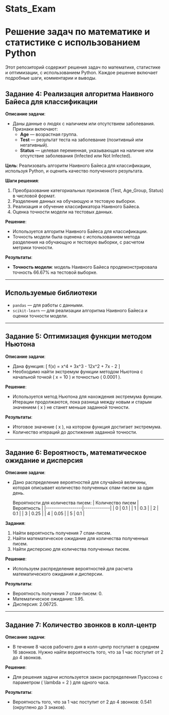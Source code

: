 # Stats_Exam

# Решение задач по математике и статистике с использованием Python

Этот репозиторий содержит решения задач по математике, статистике и оптимизации, с использованием Python. Каждое решение включает подробные шаги, комментарии и выводы.

## Задание 4: Реализация алгоритма Наивного Байеса для классификации

**Описание задачи**:
- Даны данные о людях с наличием или отсутствием заболевания. Признаки включают:
  - **Age** — возрастная группа.
  - **Test** — результат теста на заболевание (позитивный или негативный).
  - **Status** — целевая переменная, указывающая на наличие или отсутствие заболевания (Infected или Not Infected).

**Цель**: Реализовать алгоритм Наивного Байеса для классификации, используя Python, и оценить качество полученного результата.

**Шаги решения**:
1. Преобразование категориальных признаков (Test, Age_Group, Status) в числовой формат.
2. Разделение данных на обучающую и тестовую выборки.
3. Реализация и обучение классификатора Наивного Байеса.
4. Оценка точности модели на тестовых данных.

**Решение**:
- Используется алгоритм Наивного Байеса для классификации.
- Точность модели была оценена с использованием метода разделения на обучающую и тестовую выборки, с расчетом метрики точности.

**Результаты**:
- **Точность модели**: модель Наивного Байеса продемонстрировала точность 66.67% на тестовой выборке.

---

## Используемые библиотеки

- `pandas` — для работы с данными.
- `scikit-learn` — для реализации алгоритма Наивного Байеса и оценки точности модели.

---

## Задание 5: Оптимизация функции методом Ньютона

**Описание задачи**:
- Дана функция:
  \[
  f(x) = x^4 + 3x^3 - 12x^2 + 7x - 2
  \]
- Необходимо найти экстремум функции методом Ньютона с начальной точкой \( x = 10 \) и точностью \( 0.0001 \).

**Решение**:
- Используется метод Ньютона для нахождения экстремума функции. Итерации продолжаются, пока разница между новым и старым значением \( x \) не станет меньше заданной точности.

**Результаты**:
- Итоговое значение \( x \), на котором функция достигает экстремума.
- Количество итераций до достижения заданной точности.

---

## Задание 6: Вероятность, математическое ожидание и дисперсия

**Описание задачи**:
- Дано распределение вероятностей для случайной величины, которая описывает количество полученных спам-писем за один день.
  
  Вероятности для количества писем:
  | Количество писем | Вероятность |
  |------------------|-------------|
  | 0                | 0.1         |
  | 1                | 0.3         |
  | 2                | 0.1         |
  | 3                | 0.25        |
  | 4                | 0.05        |
  | 5                | 0.1         |
  
**Задания**:
1. Найти вероятность получения 7 спам-писем.
2. Найти математическое ожидание для количества полученных писем.
3. Найти дисперсию для количества полученных писем.

**Решение**:
- Используем распределение вероятностей для расчета математического ожидания и дисперсии.

**Результаты**:
- Вероятность получения 7 спам-писем: 0.
- Математическое ожидание: 1.95.
- Дисперсия: 2.06725.

---

## Задание 7: Количество звонков в колл-центр

**Описание задачи**:
- В течение 8 часов рабочего дня в колл-центр поступает в среднем 16 звонков. Нужно найти вероятность того, что за 1 час поступит от 2 до 4 звонков.

**Решение**:
- Для решения задачи используется закон распределения Пуассона с параметром \( \lambda = 2 \) для одного часа. 

**Результаты**:
- Вероятность того, что за 1 час поступит от 2 до 4 звонков: 0.541 (округлено до 3 знаков).
